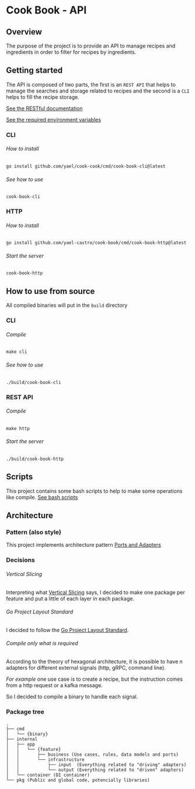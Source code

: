 # Cook Book  - API

## Overview
The purpose of the project is to provide an API to manage recipes and ingredients in order to filter for recipes by ingredients.
## Getting started
The API is composed of two parts, the first is an `REST API` that helps to manage the searches and storage related to recipes and the second is a `CLI` helps to fill the recipe storage.

[See the RESTful documentation](./docs/openapi.yaml)

[See the required environment variables](./docs/.env.example)
### CLI
###### How to install
```shell
go install github.com/yael/cook-cook/cmd/cook-book-cli@latest
```
###### See how to use
```shell
cook-book-cli
```

### HTTP
###### How to install 
```shell
go install github.com/yael-castro/cook-book/cmd/cook-book-http@latest
```
###### Start the server
```shell
cook-book-http
```
## How to use from source
All compiled binaries will put in the `build` directory
### CLI
###### Compile
```shell
make cli
```
###### See how to use
```shell
./build/cook-book-cli
```
### REST API
###### Compile
```shell
make http
```
###### Start the server
```shell
./build/cook-book-http
```
## Scripts
This project contains some bash scripts to help to make some operations like compile.
[See bash scripts](./scripts)

## Architecture
### Pattern (also style)
This project implements architecture pattern [Ports and Adapters](https://alistair.cockburn.us/hexagonal-architecture)
### Decisions
###### Vertical Slicing

Interpreting what [Vertical Slicing](https://en.wikipedia.org/wiki/Vertical_slice) says, I decided to make one package per feature and put a little of each layer in each package.

###### Go Project Layout Standard

I decided to follow the [Go Project Layout Standard](https://github.com/golang-standards/project-layout).

###### Compile only what is required

According to the theory of hexagonal architecture, it is possible to have *n* adapters for different external signals (http, gRPC, command line).

*For example* one use case is to create a recipe, but the instruction comes from a http request or a kafka message.

So I decided to compile a binary to handle each signal.

### Package tree
```
.
├── cmd
│   └── {binary}
├── internal
│   ├── app
│   │   └── {feature}
│   │       ├── business (Use cases, rules, data models and ports)
│   │       └── infrastructure
│   │           ├── input  (Everything related to "driving" adapters)
│   │           └── output (Everything related to "driven" adapters)
│   └── container (DI container)
└── pkg (Public and global code, potencially libraries)
```
